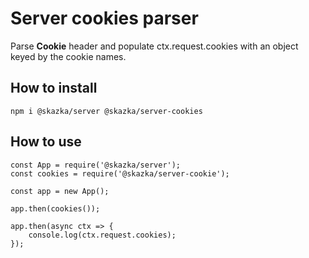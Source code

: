 # Server cookies parser

Parse **Cookie** header and populate ctx.request.cookies with an object keyed by the cookie names. 

## How to install

    npm i @skazka/server @skazka/server-cookies
  

## How to use

    const App = require('@skazka/server');
    const cookies = require('@skazka/server-cookie');
    
    const app = new App();
    
    app.then(cookies());
    
    app.then(async ctx => {
        console.log(ctx.request.cookies);
    });
